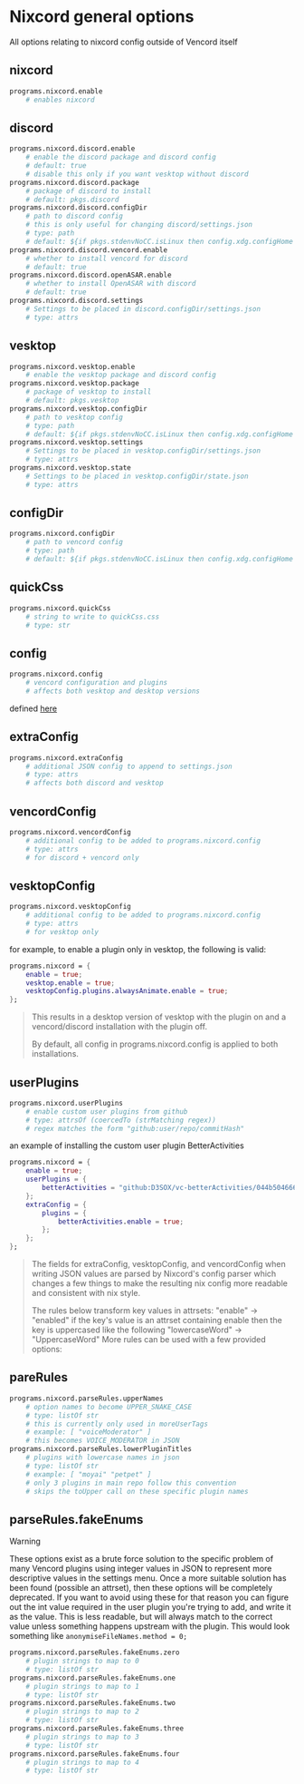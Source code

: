 # Nixcord general options
All options relating to nixcord config outside of Vencord itself

## nixcord
```nix
programs.nixcord.enable
    # enables nixcord
```
## discord
```nix
programs.nixcord.discord.enable
    # enable the discord package and discord config
    # default: true
    # disable this only if you want vesktop without discord
programs.nixcord.discord.package
    # package of discord to install
    # default: pkgs.discord
programs.nixcord.discord.configDir
    # path to discord config
    # this is only useful for changing discord/settings.json
    # type: path
    # default: ${if pkgs.stdenvNoCC.isLinux then config.xdg.configHome else "${builtins.getEnv "HOME"}/Library/Application Support"}/discord
programs.nixcord.discord.vencord.enable
    # whether to install vencord for discord
    # default: true
programs.nixcord.discord.openASAR.enable
    # whether to install OpenASAR with discord
    # default: true
programs.nixcord.discord.settings
    # Settings to be placed in discord.configDir/settings.json
    # type: attrs
```
## vesktop
```nix
programs.nixcord.vesktop.enable
    # enable the vesktop package and discord config
programs.nixcord.vesktop.package
    # package of vesktop to install
    # default: pkgs.vesktop
programs.nixcord.vesktop.configDir
    # path to vesktop config
    # type: path
    # default: ${if pkgs.stdenvNoCC.isLinux then config.xdg.configHome else "${builtins.getEnv "HOME"}/Library/Application Support"}/vesktop
programs.nixcord.vesktop.settings
    # Settings to be placed in vesktop.configDir/settings.json
    # type: attrs
programs.nixcord.vesktop.state
    # Settings to be placed in vesktop.configDir/state.json
    # type: attrs
```
## configDir
```nix
programs.nixcord.configDir
    # path to vencord config
    # type: path
    # default: ${if pkgs.stdenvNoCC.isLinux then config.xdg.configHome else "${builtins.getEnv "HOME"}/Library/Application Support"}/Vencord
```
## quickCss
```nix
programs.nixcord.quickCss
    # string to write to quickCss.css
    # type: str
```
## config
```nix
programs.nixcord.config
    # vencord configuration and plugins
    # affects both vesktop and desktop versions
```
defined [here](./vencord.md)
## extraConfig
```nix
programs.nixcord.extraConfig
    # additional JSON config to append to settings.json
    # type: attrs
    # affects both discord and vesktop
```
## vencordConfig
```nix
programs.nixcord.vencordConfig
    # additional config to be added to programs.nixcord.config
    # type: attrs
    # for discord + vencord only
```
## vesktopConfig
```nix
programs.nixcord.vesktopConfig
    # additional config to be added to programs.nixcord.config
    # type: attrs
    # for vesktop only
```
for example, to enable a plugin only in vesktop, the following is valid:
```nix
programs.nixcord = {
    enable = true;
    vesktop.enable = true;
    vesktopConfig.plugins.alwaysAnimate.enable = true;
};
```
> This results in a desktop version of vesktop with the plugin on
> and a vencord/discord installation with the plugin off.
>
> By default, all config in programs.nixcord.config is applied to both
> installations.
## userPlugins
```nix
programs.nixcord.userPlugins
    # enable custom user plugins from github
    # type: attrsOf (coercedTo (strMatching regex))
    # regex matches the form "github:user/repo/commitHash"
```
an example of installing the custom user plugin BetterActivities
```nix
programs.nixcord = {
    enable = true;
    userPlugins = {
        betterActivities = "github:D3SOX/vc-betterActivities/044b504666b8b753ab45d82c0cd0d316b1ea7e60";
    };
    extraConfig = {
        plugins = {
            betterActivities.enable = true;
        };
    };
};
```
> The fields for extraConfig, vesktopConfig, and vencordConfig when
> writing JSON values are parsed by Nixcord's config parser which
> changes a few things to make the resulting nix config more readable
> and consistent with nix style.
>
> The rules below transform key values in attrsets:
> "enable" -> "enabled"
> if the key's value is an attrset containing enable then the key is
> uppercased like the following
> "lowercaseWord" -> "UppercaseWord"
More rules can be used with a few provided options:
## pareRules
```nix
programs.nixcord.parseRules.upperNames
    # option names to become UPPER_SNAKE_CASE
    # type: listOf str
    # this is currently only used in moreUserTags
    # example: [ "voiceModerator" ]
    # this becomes VOICE_MODERATOR in JSON
programs.nixcord.parseRules.lowerPluginTitles
    # plugins with lowercase names in json
    # type: listOf str
    # example: [ "moyai" "petpet" ]
    # only 3 plugins in main repo follow this convention
    # skips the toUpper call on these specific plugin names
```
## parseRules.fakeEnums
>[!WARNING]
> These options exist as a brute force solution to the specific problem of many
> Vencord plugins using integer values in JSON to represent more descriptive values
> in the settings menu.
> Once a more suitable solution has been found (possible an attrset), then these options
> will be completely deprecated.
> If you want to avoid using these for that reason you can figure out the int value required
> in the user plugin you're trying to add, and write it as the value. This is less readable,
> but will always match to the correct value unless something happens upstream with the plugin.
> This would look something like ``anonymiseFileNames.method = 0;``
```nix
programs.nixcord.parseRules.fakeEnums.zero
    # plugin strings to map to 0
    # type: listOf str
programs.nixcord.parseRules.fakeEnums.one
    # plugin strings to map to 1
    # type: listOf str
programs.nixcord.parseRules.fakeEnums.two
    # plugin strings to map to 2
    # type: listOf str
programs.nixcord.parseRules.fakeEnums.three
    # plugin strings to map to 3
    # type: listOf str
programs.nixcord.parseRules.fakeEnums.four
    # plugin strings to map to 4
    # type: listOf str
```
